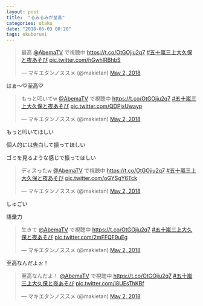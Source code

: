 ```yaml
---
layout: post
title:  "るみるみが至高"
categories: otaku
date: "2018-05-03 00:20"
tags: okuborumi
---
```


<blockquote class="twitter-tweet"><p lang="ja" dir="ltr">最高 <a href="https://twitter.com/AbemaTV?ref_src=twsrc%5Etfw">@AbemaTV</a> で視聴中 <a href="https://t.co/OtGOjiu2q7">https://t.co/OtGOjiu2q7</a> <a href="https://twitter.com/hashtag/%E4%BA%94%E5%8D%81%E5%B5%90%E4%B8%89%E4%B8%8A%E5%A4%A7%E4%B9%85%E4%BF%9D%E3%81%A8%E5%A4%9C%E3%81%82%E3%81%9D%E3%81%B3?src=hash&amp;ref_src=twsrc%5Etfw">#五十嵐三上大久保と夜あそび</a> <a href="https://t.co/hGwhlRBhbS">pic.twitter.com/hGwhlRBhbS</a></p>&mdash; マキエタンノススメ (@makietan) <a href="https://twitter.com/makietan/status/991682458679623681?ref_src=twsrc%5Etfw">May 2, 2018</a></blockquote> <script async src="https://platform.twitter.com/widgets.js" charset="utf-8"></script>

はぁ〜♡至高♡

<blockquote class="twitter-tweet"><p lang="ja" dir="ltr">もっと叩いてw <a href="https://twitter.com/AbemaTV?ref_src=twsrc%5Etfw">@AbemaTV</a> で視聴中 <a href="https://t.co/OtGOjiu2q7">https://t.co/OtGOjiu2q7</a> <a href="https://twitter.com/hashtag/%E4%BA%94%E5%8D%81%E5%B5%90%E4%B8%89%E4%B8%8A%E5%A4%A7%E4%B9%85%E4%BF%9D%E3%81%A8%E5%A4%9C%E3%81%82%E3%81%9D%E3%81%B3?src=hash&amp;ref_src=twsrc%5Etfw">#五十嵐三上大久保と夜あそび</a> <a href="https://t.co/QDPjxUwayp">pic.twitter.com/QDPjxUwayp</a></p>&mdash; マキエタンノススメ (@makietan) <a href="https://twitter.com/makietan/status/991681387026464768?ref_src=twsrc%5Etfw">May 2, 2018</a></blockquote> <script async src="https://platform.twitter.com/widgets.js" charset="utf-8"></script>

もっと叩いてほしい

個人的には告白して振ってほしい

ゴミを見るような感じで振ってほしい

<blockquote class="twitter-tweet"><p lang="ja" dir="ltr">ディスったw <a href="https://twitter.com/AbemaTV?ref_src=twsrc%5Etfw">@AbemaTV</a> で視聴中 <a href="https://t.co/OtGOjiu2q7">https://t.co/OtGOjiu2q7</a> <a href="https://twitter.com/hashtag/%E4%BA%94%E5%8D%81%E5%B5%90%E4%B8%89%E4%B8%8A%E5%A4%A7%E4%B9%85%E4%BF%9D%E3%81%A8%E5%A4%9C%E3%81%82%E3%81%9D%E3%81%B3?src=hash&amp;ref_src=twsrc%5Etfw">#五十嵐三上大久保と夜あそび</a> <a href="https://t.co/oGYSgY6Tck">pic.twitter.com/oGYSgY6Tck</a></p>&mdash; マキエタンノススメ (@makietan) <a href="https://twitter.com/makietan/status/991677115899658240?ref_src=twsrc%5Etfw">May 2, 2018</a></blockquote> <script async src="https://platform.twitter.com/widgets.js" charset="utf-8"></script>

しゅごい

語彙力

<blockquote class="twitter-tweet"><p lang="ja" dir="ltr">生きて <a href="https://twitter.com/AbemaTV?ref_src=twsrc%5Etfw">@AbemaTV</a> で視聴中 <a href="https://t.co/OtGOjiu2q7">https://t.co/OtGOjiu2q7</a> <a href="https://twitter.com/hashtag/%E4%BA%94%E5%8D%81%E5%B5%90%E4%B8%89%E4%B8%8A%E5%A4%A7%E4%B9%85%E4%BF%9D%E3%81%A8%E5%A4%9C%E3%81%82%E3%81%9D%E3%81%B3?src=hash&amp;ref_src=twsrc%5Etfw">#五十嵐三上大久保と夜あそび</a> <a href="https://t.co/2mFFQF9uEg">pic.twitter.com/2mFFQF9uEg</a></p>&mdash; マキエタンノススメ (@makietan) <a href="https://twitter.com/makietan/status/991675796895903744?ref_src=twsrc%5Etfw">May 2, 2018</a></blockquote> <script async src="https://platform.twitter.com/widgets.js" charset="utf-8"></script>

至高なんだよぉ！

<blockquote class="twitter-tweet"><p lang="ja" dir="ltr">至高なんだよ！ <a href="https://twitter.com/AbemaTV?ref_src=twsrc%5Etfw">@AbemaTV</a> で視聴中 <a href="https://t.co/OtGOjiu2q7">https://t.co/OtGOjiu2q7</a> <a href="https://twitter.com/hashtag/%E4%BA%94%E5%8D%81%E5%B5%90%E4%B8%89%E4%B8%8A%E5%A4%A7%E4%B9%85%E4%BF%9D%E3%81%A8%E5%A4%9C%E3%81%82%E3%81%9D%E3%81%B3?src=hash&amp;ref_src=twsrc%5Etfw">#五十嵐三上大久保と夜あそび</a> <a href="https://t.co/i8UEsThKBf">pic.twitter.com/i8UEsThKBf</a></p>&mdash; マキエタンノススメ (@makietan) <a href="https://twitter.com/makietan/status/991674542526365696?ref_src=twsrc%5Etfw">May 2, 2018</a></blockquote> <script async src="https://platform.twitter.com/widgets.js" charset="utf-8"></script>

